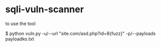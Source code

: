 # sqli-vuln-scanner

to use the tool

$ python vuln.py -u/--url "site.com/asd.php?id=8{fuzz}" -p/--payloads payloadko.txt

